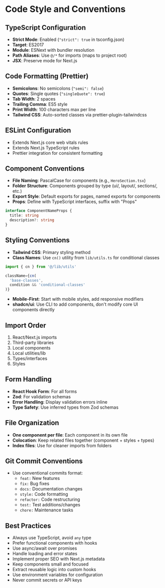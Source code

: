 # Code Style and Conventions

## TypeScript Configuration

- **Strict Mode**: Enabled (`"strict": true` in tsconfig.json)
- **Target**: ES2017
- **Module**: ESNext with bundler resolution
- **Path Aliases**: Use `@/*` for imports (maps to project root)
- **JSX**: Preserve mode for Next.js

## Code Formatting (Prettier)

- **Semicolons**: No semicolons (`"semi": false`)
- **Quotes**: Single quotes (`"singleQuote": true`)
- **Tab Width**: 2 spaces
- **Trailing Comma**: ES5 style
- **Print Width**: 100 characters max per line
- **Tailwind CSS**: Auto-sorted classes via prettier-plugin-tailwindcss

## ESLint Configuration

- Extends Next.js core web vitals rules
- Extends Next.js TypeScript rules
- Prettier integration for consistent formatting

## Component Conventions

- **File Naming**: PascalCase for components (e.g., `HeroSection.tsx`)
- **Folder Structure**: Components grouped by type (ui/, layout/, sections/, etc.)
- **Export Style**: Default exports for pages, named exports for components
- **Props**: Define with TypeScript interfaces, suffix with "Props"

```typescript
interface ComponentNameProps {
  title: string
  description?: string
}
```

## Styling Conventions

- **Tailwind CSS**: Primary styling method
- **Class Names**: Use `cn()` utility from `lib/utils.ts` for conditional classes

```typescript
import { cn } from '@/lib/utils'

className={cn(
  'base-classes',
  condition && 'conditional-classes'
)}
```

- **Mobile-First**: Start with mobile styles, add responsive modifiers
- **shadcn/ui**: Use CLI to add components, don't modify core UI components directly

## Import Order

1. React/Next.js imports
2. Third-party libraries
3. Local components
4. Local utilities/lib
5. Types/interfaces
6. Styles

## Form Handling

- **React Hook Form**: For all forms
- **Zod**: For validation schemas
- **Error Handling**: Display validation errors inline
- **Type Safety**: Use inferred types from Zod schemas

## File Organization

- **One component per file**: Each component in its own file
- **Colocation**: Keep related files together (component + styles + types)
- **Index files**: Use for cleaner imports from folders

## Git Commit Conventions

- Use conventional commits format:
  - `feat:` New features
  - `fix:` Bug fixes
  - `docs:` Documentation changes
  - `style:` Code formatting
  - `refactor:` Code restructuring
  - `test:` Test additions/changes
  - `chore:` Maintenance tasks

## Best Practices

- Always use TypeScript, avoid `any` type
- Prefer functional components with hooks
- Use async/await over promises
- Handle loading and error states
- Implement proper SEO with Next.js metadata
- Keep components small and focused
- Extract reusable logic into custom hooks
- Use environment variables for configuration
- Never commit secrets or API keys
